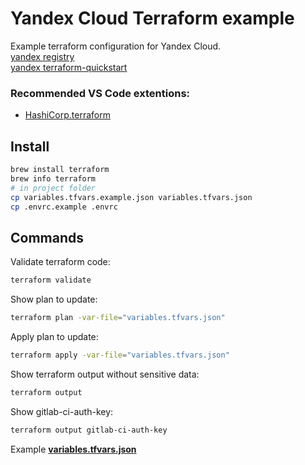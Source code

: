 
# Yandex Cloud Terraform example

Example terraform configuration for Yandex Cloud.\
[yandex registry](https://registry.terraform.io/providers/yandex-cloud/yandex/latest)\
[yandex terraform-quickstart](https://cloud.yandex.ru/docs/solutions/infrastructure-management/terraform-quickstart)

### Recommended VS Code extentions:

- [HashiCorp.terraform](https://marketplace.visualstudio.com/items?itemName=HashiCorp.terraform)

## Install

```bash
brew install terraform
brew info terraform
# in project folder
cp variables.tfvars.example.json variables.tfvars.json
cp .envrc.example .envrc
```

## Commands
Validate terraform code:
```bash
terraform validate
```
Show plan to update:
```bash
terraform plan -var-file="variables.tfvars.json"
```
Apply plan to update:
```bash
terraform apply -var-file="variables.tfvars.json"
```
Show terraform output without sensitive data:
```bash
terraform output
```
Show gitlab-ci-auth-key:
```bash
terraform output gitlab-ci-auth-key
```

Example [__variables.tfvars.json__](variables.tfvars.example.json)
